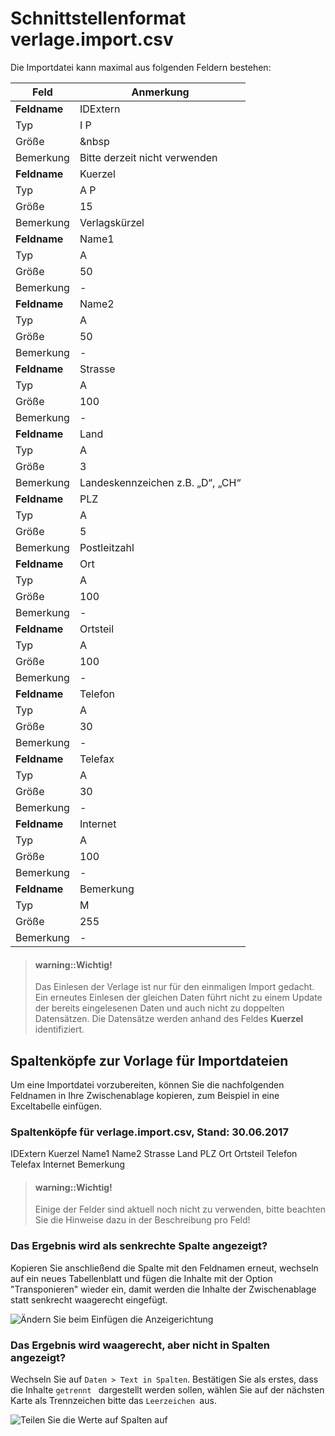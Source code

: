 # Schnittstellenformat verlage.import.csv

Die Importdatei kann maximal aus folgenden Feldern bestehen:

Feld|Anmerkung
---|---
**Feldname**|	 IDExtern 
Typ|	 I P 
Größe|	&nbsp 
Bemerkung|	 Bitte derzeit nicht verwenden 
**Feldname**|	 Kuerzel 
Typ|	 A P 
Größe|	15
Bemerkung|	 Verlagskürzel 
**Feldname**|	 Name1 
Typ|	 A 
Größe|	50
Bemerkung|	- 
**Feldname**|	 Name2 
Typ|	 A 
Größe|	50
Bemerkung|	- 
**Feldname**|	 Strasse 
Typ|	 A 
Größe|	100
Bemerkung|	- 
**Feldname**|	 Land 
Typ|	 A 
Größe|	3
Bemerkung|	 Landeskennzeichen z.B. „D“, „CH“ 
**Feldname**|	 PLZ 
Typ|	 A 
Größe|	5
Bemerkung|	Postleitzahl 
**Feldname**|	 Ort 
Typ|	 A 
Größe|	100
Bemerkung|	- 
**Feldname**|	 Ortsteil 
Typ|	 A 
Größe|	100
Bemerkung|	- 
**Feldname**|	 Telefon 
Typ|	 A 
Größe|	30
Bemerkung|	- 
**Feldname**|	 Telefax 
Typ|	 A 
Größe|	30
Bemerkung|	- 
**Feldname**|	 Internet 
Typ|	 A 
Größe|	100
Bemerkung|	- 
**Feldname**|	Bemerkung 
Typ|	 M 
Größe|	255
Bemerkung|	- 

 
> #### warning::Wichtig!
>
> Das Einlesen der Verlage ist nur für den einmaligen Import gedacht. Ein erneutes Einlesen der gleichen Daten führt nicht zu einem Update der bereits eingelesenen Daten und  auch nicht zu doppelten Datensätzen. Die Datensätze werden anhand des Feldes **Kuerzel** identifiziert.

## Spaltenköpfe zur Vorlage für Importdateien

Um eine Importdatei vorzubereiten, können Sie die nachfolgenden Feldnamen in Ihre Zwischenablage kopieren, zum Beispiel in eine Exceltabelle einfügen.

### Spaltenköpfe für verlage.import.csv, Stand: 30.06.2017



 IDExtern 
 Kuerzel 
 Name1 
 Name2 
 Strasse 
 Land 
 PLZ 
 Ort 
 Ortsteil 
 Telefon 
 Telefax 
 Internet 
Bemerkung 


> #### warning::Wichtig!
>
> Einige der Felder sind aktuell noch nicht zu verwenden, bitte beachten Sie die Hinweise dazu in der Beschreibung pro Feld! 



### Das Ergebnis wird als senkrechte Spalte angezeigt?

Kopieren Sie anschließend die Spalte mit den Feldnamen erneut, wechseln auf ein neues Tabellenblatt und fügen die Inhalte mit der Option "Transponieren" wieder ein, damit werden die Inhalte der Zwischenablage statt senkrecht waagerecht eingefügt.

![Ändern Sie beim Einfügen die Anzeigerichtung](/MagImp/import01.png)

### Das Ergebnis wird waagerecht, aber nicht in Spalten angezeigt?

Wechseln Sie auf `Daten > Text in Spalten`. Bestätigen Sie als erstes, dass die Inhalte `getrennt ` dargestellt werden sollen, wählen Sie auf der nächsten Karte als Trennzeichen bitte das ``Leerzeichen ``aus.

![Teilen Sie die Werte auf Spalten auf](/MagImp/import02.png)





 